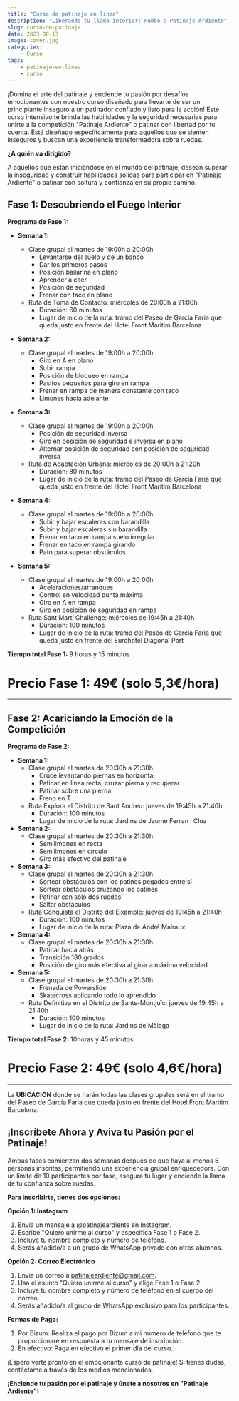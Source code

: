 ```yaml
---
title: "Curso de patinaje en línea"
description: "Liberando tu llama interior: Rumbo a Patinaje Ardiente"
slug: curso-de-patinaje
date: 2023-08-13
image: cover.jpg
categories:
    - Curso
tags:
    - patinaje-en-linea
    - curso
---
```


¡Domina el arte del patinaje y enciende tu pasión por desafíos emocionantes con nuestro curso diseñado para llevarte de ser un principiante inseguro a un patinador confiado y listo para la acción! Este curso intensivo te brinda las habilidades y la seguridad necesarias para unirte a la competición "Patinaje Ardiente" o patinar con libertad por tu cuenta. Está diseñado específicamente para aquellos que se sienten inseguros y buscan una experiencia transformadora sobre ruedas.

**¿A quién va dirigido?**

A aquellos que están iniciándose en el mundo del patinaje, desean superar la inseguridad y construir habilidades sólidas para participar en "Patinaje Ardiente" o patinar con soltura y confianza en su propio camino.

## Fase 1: Descubriendo el Fuego Interior

**Programa de Fase 1:**

- **Semana 1:** 
  - Clase grupal el martes de 19:00h a 20:00h
    - Levantarse del suelo y de un banco
    - Dar los primeros pasos
    - Posición bailarina en plano
    - Aprender a caer 
    - Posición de seguridad
    - Frenar con taco en plano
  - Ruta de Toma de Contacto: miércoles de 20:00h a 21:00h 
    - Duración: 60 minutos
    - Lugar de inicio de la ruta: tramo del Paseo de García Faria que queda justo en frente del Hotel Front Maritim Barcelona
- **Semana 2:** 
  - Clase grupal el martes de 19:00h a 20:00h
    - Giro en A en plano 
    - Subir rampa
    - Posición de bloqueo en rampa
    - Pasitos pequeños para giro en rampa
    - Frenar en rampa de manera constante con taco
    - Limones hacia adelante

- **Semana 3:** 
  - Clase grupal el martes de 19:00h a 20:00h
    - Posición de seguridad inversa
    - Giro en posición de seguridad e inversa en plano
    - Alternar posición de seguridad con posición de seguridad inversa
  - Ruta de Adaptación Urbana: miércoles de 20:00h a 21:20h 
    - Duración: 80 minutos
    - Lugar de inicio de la ruta: tramo del Paseo de García Faria que queda justo en frente del Hotel Front Maritim Barcelona
- **Semana 4:** 
  - Clase grupal el martes de 19:00h a 20:00h
    - Subir y bajar escaleras con barandilla
    - Subir y bajar escaleras sin barandilla
    - Frenar en taco en rampa suelo irregular
    - Frenar en taco en rampa girando
    - Pato para superar obstáculos
- **Semana 5:** 
  - Clase grupal el martes de 19:00h a 20:00h
    - Aceleraciones/arranques
    - Control en velocidad punta máxima
    - Giro en A en rampa
    - Giro en posición de seguridad en rampa
  - Ruta Sant Martí Challenge: miércoles de 19:45h a 21:40h 
    - Duración: 100 minutos
    - Lugar de inicio de la ruta: tramo del Paseo de García Faria que queda justo en frente del Eurohotel Diagonal Port

**Tiempo total Fase 1:** 9 horas y 15 minutos

# Precio Fase 1: 49€ (solo 5,3€/hora)
---

## Fase 2: Acariciando la Emoción de la Competición

**Programa de Fase 2:**

- **Semana 1:** 
  - Clase grupal el martes de 20:30h a 21:30h
    - Cruce levantando piernas en horizontal
    - Patinar en línea recta, cruzar pierna y recuperar
    - Patinar sobre una pierna 
    - Freno en T
  - Ruta Explora el Distrito de Sant Andreu: jueves de 19:45h a 21:40h 
    - Duración: 100 minutos 
    - Lugar de inicio de la ruta: Jardins de Jaume Ferran i Clua
- **Semana 2:** 
  - Clase grupal el martes de 20:30h a 21:30h
    - Semilimones en recta
    - Semilimones en círculo
    - Giro más efectivo del patinaje
- **Semana 3:** 
  - Clase grupal el martes de 20:30h a 21:30h
    - Sortear obstáculos con los patines pegados entre sí
    - Sortear obstáculos cruzando los patines
    - Patinar con sólo dos ruedas
    - Saltar obstáculos
  - Ruta Conquista el Distrito del Eixample: jueves de 19:45h a 21:40h 
    - Duración: 100 minutos 
    - Lugar de inicio de la ruta: Plaza de André Malraux
- **Semana 4:** 
  - Clase grupal el martes de 20:30h a 21:30h
    - Patinar hacia atrás
    - Transición 180 grados
    - Posición de giro más efectiva al girar a máxima velocidad
- **Semana 5:** 
  - Clase grupal el martes de 20:30h a 21:30h
    - Frenada de Powerslide 
    - Skatecross aplicando todo lo aprendido
  - Ruta Definitiva en el Distrito de Sants-Montjuïc: jueves de 19:45h a 21:40h 
    - Duración: 100 minutos
    - Lugar de inicio de la ruta: Jardins de Màlaga

**Tiempo total Fase 2:** 10horas y 45 minutos

# Precio Fase 2: 49€ (solo 4,6€/hora)

--- 

La **UBICACIÓN** donde se harán todas las clases grupales será en el tramo del Paseo de García Faria que queda justo en frente del Hotel Front Maritim Barcelona.

## ¡Inscríbete Ahora y Aviva tu Pasión por el Patinaje!

Ambas fases comienzan dos semanas después de que haya al menos 5 personas inscritas, permitiendo una experiencia grupal enriquecedora. Con un límite de 10 participantes por fase, asegura tu lugar y enciende la llama de tu confianza sobre ruedas.

**Para inscribirte, tienes dos opciones:**

**Opción 1: Instagram**

1. Envía un mensaje a @patinajeardiente en Instagram.
2. Escribe "Quiero unirme al curso" y especifica Fase 1 o Fase 2.
3. Incluye tu nombre completo y número de teléfono.
4. Serás añadido/a a un grupo de WhatsApp privado con otros alumnos.

**Opción 2: Correo Electrónico**

1. Envía un correo a <patinajeardiente@gmail.com>.
1. Usa el asunto "Quiero unirme al curso" y elige Fase 1 o Fase 2.
1. Incluye tu nombre completo y número de teléfono en el cuerpo del correo.
1. Serás añadido/a al grupo de WhatsApp exclusivo para los participantes.

**Formas de Pago:**

1. Por Bizum: Realiza el pago por Bizum a mi número de teléfono que te proporcionaré en respuesta a tu mensaje de inscripción.
1. En efectivo: Paga en efectivo el primer día del curso.

¡Espero verte pronto en el emocionante curso de patinaje! Si tienes dudas, contáctame a través de los medios mencionados.

**¡Enciende tu pasión por el patinaje y únete a nosotros en "Patinaje Ardiente"!**